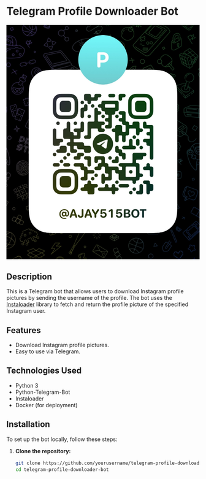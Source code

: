 # Telegram Profile Downloader Bot

![QR Code](qr.jpg)

## Description

This is a Telegram bot that allows users to download Instagram profile pictures by sending the username of the profile. The bot uses the [Instaloader](https://instaloader.github.io/) library to fetch and return the profile picture of the specified Instagram user.

## Features

- Download Instagram profile pictures.
- Easy to use via Telegram.

## Technologies Used

- Python 3
- Python-Telegram-Bot
- Instaloader
- Docker (for deployment)

## Installation

To set up the bot locally, follow these steps:

1. **Clone the repository:**

   ```bash
   git clone https://github.com/yourusername/telegram-profile-downloader-bot.git
   cd telegram-profile-downloader-bot
   ```
